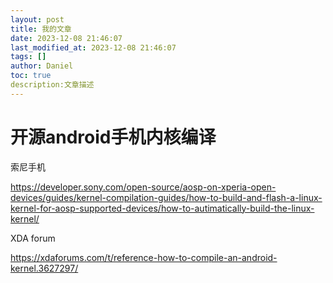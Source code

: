 ```yaml
---
layout: post
title: 我的文章
date: 2023-12-08 21:46:07 
last_modified_at: 2023-12-08 21:46:07 
tags: []
author: Daniel
toc: true
description:文章描述
---
```

# 开源android手机内核编译

索尼手机

https://developer.sony.com/open-source/aosp-on-xperia-open-devices/guides/kernel-compilation-guides/how-to-build-and-flash-a-linux-kernel-for-aosp-supported-devices/how-to-autimatically-build-the-linux-kernel/

XDA forum

https://xdaforums.com/t/reference-how-to-compile-an-android-kernel.3627297/
